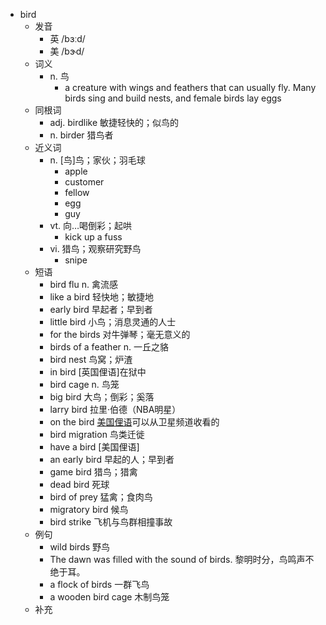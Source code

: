 - bird
  - 发音
    - 英 /bɜːd/
    - 美 /bɝd/
  - 词义
    - n. 鸟
      - a creature with wings and feathers that can usually fly. Many birds sing and build nests, and female birds lay eggs
  - 同根词
    - adj. birdlike 敏捷轻快的；似鸟的
    - n. birder 猎鸟者
  - 近义词
    - n. [鸟]鸟；家伙；羽毛球
      - apple
      - customer
      - fellow
      - egg
      - guy
    - vt. 向…喝倒彩；起哄
      - kick up a fuss
    - vi. 猎鸟；观察研究野鸟
      - snipe
  - 短语
    - bird flu n. 禽流感
    - like a bird 轻快地；敏捷地
    - early bird 早起者；早到者
    - little bird 小鸟；消息灵通的人士
    - for the birds 对牛弹琴；毫无意义的
    - birds of a feather n. 一丘之貉
    - bird nest 鸟窝；炉渣
    - in bird [英国俚语]在狱中
    - bird cage n. 鸟笼
    - big bird 大鸟；倒彩；奚落
    - larry bird 拉里·伯德（NBA明星）
    - on the bird [美国俚语](电视节目)可以从卫星频道收看的
    - bird migration 鸟类迁徙
    - have a bird [美国俚语]
    - an early bird 早起的人；早到者
    - game bird 猎鸟；猎禽
    - dead bird 死球
    - bird of prey 猛禽；食肉鸟
    - migratory bird 候鸟
    - bird strike 飞机与鸟群相撞事故
  - 例句
    - wild birds 野鸟
    - The dawn was filled with the sound of birds. 黎明时分，鸟鸣声不绝于耳。
    - a flock of birds 一群飞鸟
    - a wooden bird cage 木制鸟笼
  - 补充